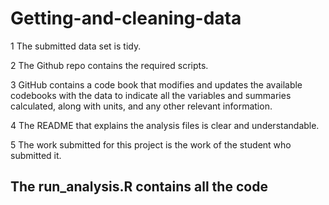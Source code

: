 # Getting-and-cleaning-data

1 The submitted data set is tidy. 

2 The Github repo contains the required scripts.

3 GitHub contains a code book that modifies and updates the available codebooks with the data to indicate all the variables and summaries calculated, along with units, and any other relevant information.

4 The README that explains the analysis files is clear and understandable.

5 The work submitted for this project is the work of the student who submitted it.

## The run_analysis.R contains all the code 
